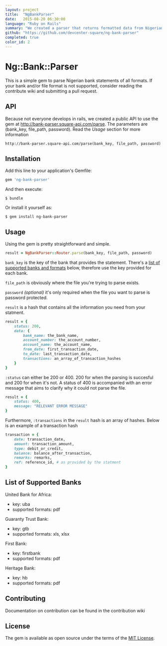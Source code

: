 ```yaml
---
layout: project
title:  "NgBankParser"
date:   2015-08-20 06:30:00
language: "Ruby on Rails"
summary: "We created a parser that returns formatted data from Nigerian bank statements"
github: "https://github.com/devcenter-square/ng-bank-parser"
completed: true
color_id: 2
---
```


# Ng::Bank::Parser
This is a simple gem to parse Nigerian bank statements of all formats. If your bank and/or file format is not supported, consider reading the contribute wiki and submitting a pull request.

## API
Because not everyone develops in rails, we created a public API to use the gem at http://bank-parser.square-api.com/parse. The parameters are (bank_key, file_path, password). Read the *Usage* section for more information

    http://bank-parser.square-api.com/parse(bank_key, file_path, password)

## Installation

Add this line to your application's Gemfile:

```ruby
gem 'ng-bank-parser'
```

And then execute:

    $ bundle

Or install it yourself as:

    $ gem install ng-bank-parser

## Usage

Using the gem is pretty straightforward and simple.
```ruby
result = NgBankParser::Router.parse(bank_key, file_path, password)
```

`bank_key` is the key of the bank that provides the statement. There's a [list of supported banks and formats](#list-of-supported-banks) below, therefore use the key provided for each bank.

`file_path` is obviously where the file you're trying to parse exists.

`password` *(optional)* it's only required when the file you want to parse is password protected.

`result` is a hash that contains all the information you need from your statment.

```ruby
result = {
    status: 200,
    data: {
        bank_name: the_bank_name,
        account_number: the_account_number,
        account_name: the_account_name,
        from_date: first_transaction_date,
        to_date: last_transaction_date,
        transactions: an_array_of_transaction_hashes
    }
}
```

`:status` can either be 200 or 400. 200 for when the parsing is succesful and 200 for when it's not. A status of 400 is accompanied with an error message that aims to clarify why it could not parse the file.

```ruby
result = {
    status: 400,
    message: "RELEVANT ERROR MESSAGE"
}
```

Furthermore, `:transactions` in the `result` hash is an array of hashes. Below is an example of a transaction hash

```ruby
transaction = {
    date: transaction_date,
    amount: transaction_amount,
    type: debit_or_credit,
    balance: balance_after_transaction,
    remarks: remarks,
    ref: reference_id, # as provided by the statment
}

```

## List of Supported Banks

United Bank for Africa:
- key: uba
- supported formats: pdf

Guaranty Trust Bank:
- key: gtb
- supported formats: xls, xlsx

First Bank:
- key: firstbank
- supported formats: pdf

Heritage Bank:
- key: hb
- supported formats: pdf

## Contributing

Documentation on contribution can be found in the contribution wiki

## License

The gem is available as open source under the terms of the [MIT License](http://opensource.org/licenses/MIT).
